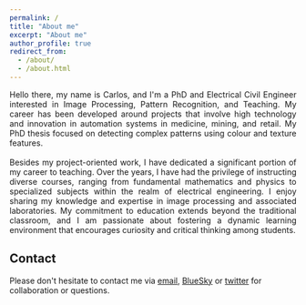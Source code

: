 ```yaml
---
permalink: /
title: "About me"
excerpt: "About me"
author_profile: true
redirect_from: 
  - /about/
  - /about.html
---
```


<div style="text-align: justify;">Hello there, my name is Carlos, and I'm a PhD and Electrical Civil Engineer interested in Image Processing, Pattern Recognition, and Teaching. My career has been developed around projects that involve high technology and innovation in automation systems in medicine, mining, and retail. My PhD thesis focused on detecting complex patterns using colour and texture features.</div>
<br>
<div style="text-align: justify;"> Besides my project-oriented work, I have dedicated a significant portion of my career to teaching. Over the years, I have had the privilege of instructing diverse courses, ranging from fundamental mathematics and physics to specialized subjects within the realm of electrical engineering. I enjoy sharing my knowledge and expertise in image processing and associated laboratories. My commitment to education extends beyond the traditional classroom, and I am passionate about fostering a dynamic learning environment that encourages curiosity and critical thinking among students.</div>

## Contact

Please don't hesitate to contact me via [email](mailto:carlosnavarroc@uchile.cl), [BlueSky](https://bsky.app/profile/carlosnavarroc.bsky.social)  or [twitter](https://twitter.com/CarlosFNavarroC) for collaboration or questions.

